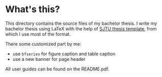 # What's this? 

This directory contains the source files of my bachelor thesis.
I write my bachelor thesis using LaTeX with the help of
[SJTU thesis template](https://github.com/weijianwen/sjtu-thesis-template-latex),
from which I use most of the format.

There some customized part by me:

* use ``bfseries`` for figure caption and table caption
* use a new banner for page header

All user guides can be found on the README.pdf.
